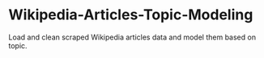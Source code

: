 # Wikipedia-Articles-Topic-Modeling
Load and clean scraped Wikipedia articles data and model them based on topic.
